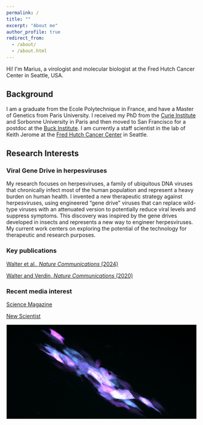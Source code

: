 ```yaml
---
permalink: /
title: ""
excerpt: "About me"
author_profile: true
redirect_from:
  - /about/
  - /about.html
---
```

Hi! I'm Marius, a virologist and molecular biologist at the Fred Hutch Cancer Center in Seattle, USA.

## Background
I am a graduate from the Ecole Polytechnique in France, and have a Master of Genetics from Paris University. I received my PhD from the [Curie Institute](https://institut-curie.org/) and Sorbonne University in Paris and then moved to San Francisco for a postdoc at the [Buck Institute](https://www.buckinstitute.org/). I am currently a staff scientist in the lab of Keith Jerome at the [Fred Hutch Cancer Center](https://www.fredhutch.org) in Seattle.

## Research Interests

### Viral Gene Drive in herpesviruses
My research focuses on herpesviruses, a family of ubiquitous DNA viruses that chronically infect most of the human population and represent a heavy burden on human health. I invented a new therapeutic strategy against herpesviruses, using engineered “gene drive” viruses that can replace wild-type viruses with an attenuated version to potentially reduce viral levels and suppress symptoms. This discovery was inspired by the gene drives developed in insects and represents a new way to engineer herpesviruses. My current work centers on exploring the potential of the technology for therapeutic and research purposes.

### Key publications
[Walter et al., *Nature Communications* (2024)](https://www.nature.com/articles/s41467-024-52395-2)

[Walter and Verdin, *Nature Communications* (2020)](https://www.nature.com/articles/s41467-020-18678-0) 

### Recent media interest
[Science Magazine](https://www.science.org/content/article/fighting-viruses-viruses-gene-drive-offers-new-strategy-beat-infections)

[New Scientist](https://www.newscientist.com/article/2408634-crispr-engineered-viruses-could-render-other-viruses-harmless)

![GD](/images/GD.png)


